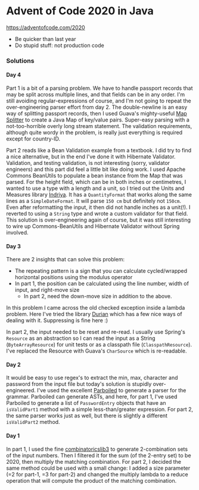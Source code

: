 # Advent of Code 2020 in Java
https://adventofcode.com/2020

* Be quicker than last year
* Do stupid stuff: not production code

### Solutions

#### Day 4
Part 1 is a bit of a parsing problem.  We have to handle passport records that may be split across multiple lines, and
that fields can be in any order.  I'm still avoiding regular-expressions of course, and I'm not going to repeat the
over-engineering parser effort from day 2.  The double-newline is an easy way of splitting passport records, then I used
Guava's mighty-useful [Map Splitter](https://guava.dev/releases/30.0-jre/api/docs/com/google/common/base/Splitter.MapSplitter.html)
to create a Java Map of key/value pairs.  Super-easy parsing with a not-too-horrible overly long stream statement.  The
validation requirements, although quite wordy in the problem, is really just everything is required except for
country-ID.

Part 2 reads like a Bean Validation example from a textbook.  I did try to find a nice alternative, but in the end I've
done it with Hibernate Validator.  Validation, and testing validation, is not interesting (sorry, validator engineers)
and this part did feel a little bit like doing work.  I used Apache Commons BeanUtils to populate a bean instance from
the Map that was parsed.  For the height field, which can be in both inches or centimetres, I wanted to use a type with
a length and a unit, so I tried out the Units and Measures library
[Indriya](https://unitsofmeasurement.github.io/indriya/).  It has a `QuantityFormat` that works along the same lines as
a `SimpleDateFormat`.  It will parse `150 cm` but definitely not `150cm`.  Even after reformatting the input, it then
did not handle inches as a unit(!).  I reverted to using a `String` type and wrote a custom validator for that field.
This solution is over-engineering again of course, but it was still interesting to wire up Commons-BeanUtils and 
Hibernate Validator without Spring involved.

#### Day 3
There are 2 insights that can solve this problem:
* The repeating pattern is a sign that you can calculate cycled/wrapped horizontal positions using the modulus operator
* In part 1, the position can be calculated using the line number, width of input, and right-move size
  * In part 2, need the down-move size in addition to the above.

In this problem I came across the old checked exception inside a lambda problem.  Here I've tried the library
[Durian](https://github.com/diffplug/durian) which has a few nice ways of dealing with it.  Suppressing is fine here :)

In part 2, the input needed to be reset and re-read.  I usually use Spring's `Resource` as an abstraction so I can read
the input as a String (`ByteArrayResource`) for unit tests or as a classpath file (`ClasspathResource`).  I've replaced
the Resource with Guava's `CharSource` which is re-readable.  

#### Day 2
It would be easy to use regex's to extract the min, max, character and password from the input file but today's solution
is stupidly over-engineered.  I've used the excellent [Parboiled](https://github.com/sirthias/parboiled) to generate a
parser for the grammar.  Parboiled can generate ASTs, and here, for part 1, I've used Parboiled to generate a list of
`PasswordEntry` objects that have an `isValidPart1` method with a simple less-than/greater expression.  For part 2, the
same parser works just as well, but there is slightly a different `isValidPart2` method.

#### Day 1
In part 1, I used the fine [combinatoricslib3](https://github.com/dpaukov/combinatoricslib3) to generate
2-combination sets of the input numbers.  Then I filtered it for the sum (of the 2-entry set) to be 2020, then
multiply the matching combination.  For part 2, I decided the same method could be used with a small change: I added a
size parameter (=2 for part-1, =3 for part-2) and changed the multiply lambda to a reduce operation that will compute
the product of the matching combination.
